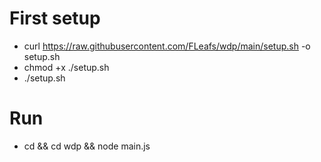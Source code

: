 # First setup
- curl https://raw.githubusercontent.com/FLeafs/wdp/main/setup.sh -o setup.sh
- chmod +x ./setup.sh
- ./setup.sh

# Run
- cd && cd wdp && node main.js
